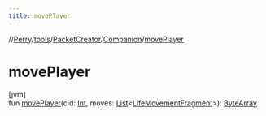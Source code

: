 ```yaml
---
title: movePlayer
---
```

//[Perry](../../../../index.html)/[tools](../../index.html)/[PacketCreator](../index.html)/[Companion](index.html)/[movePlayer](move-player.html)



# movePlayer



[jvm]\
fun [movePlayer](move-player.html)(cid: [Int](https://kotlinlang.org/api/latest/jvm/stdlib/kotlin/-int/index.html), moves: [List](https://kotlinlang.org/api/latest/jvm/stdlib/kotlin.collections/-list/index.html)<[LifeMovementFragment](../../../server.movement/-life-movement-fragment/index.html)>): [ByteArray](https://kotlinlang.org/api/latest/jvm/stdlib/kotlin/-byte-array/index.html)




